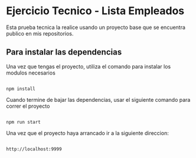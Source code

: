 # Ejercicio Tecnico - Lista Empleados
Esta prueba tecnica la realice usando un proyecto base que se encuentra publico en mis repositorios.
## Para instalar las dependencias

Una vez que tengas el proyecto, utiliza el comando para instalar los modulos necesarios

```

npm install

```

Cuando termine de bajar las dependencias, usar el siguiente comando para correr el proyecto

```

npm run start

```

Una vez que el proyecto haya arrancado ir a la siguiente direccion: 

```

http://localhost:9999

```
